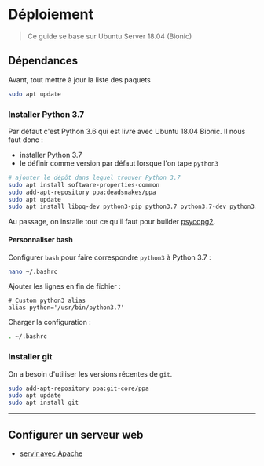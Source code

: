 # Déploiement

> Ce guide se base sur Ubuntu Server 18.04 (Bionic)

## Dépendances

Avant, tout mettre à jour la liste des paquets

```bash
sudo apt update
```

### Installer Python 3.7

Par défaut c'est Python 3.6 qui est livré avec Ubuntu 18.04 Bionic. Il nous faut donc :

- installer Python 3.7
- le définir comme version par défaut lorsque l'on tape `python3`

```bash
# ajouter le dépôt dans lequel trouver Python 3.7
sudo apt install software-properties-common
sudo add-apt-repository ppa:deadsnakes/ppa
sudo apt update
sudo apt install libpq-dev python3-pip python3.7 python3.7-dev python3.7-venv
```

Au passage, on installe tout ce qu'il faut pour builder [psycopg2](https://tekshinobi.com/install-psycopg2-on-ubuntu-18-04/).

#### Personnaliser bash

Configurer `bash` pour faire correspondre `python3` à Python 3.7 :

```bash
nano ~/.bashrc
```

Ajouter les lignes en fin de fichier :

```config
# Custom python3 alias
alias python='/usr/bin/python3.7'
```

Charger la configuration :

```bash
. ~/.bashrc
```

### Installer git

On a besoin d'utiliser les versions récentes de `git`.

```bash
sudo add-apt-repository ppa:git-core/ppa
sudo apt update
sudo apt install git
```

----

## Configurer un serveur web

- [servir avec Apache](apache)

